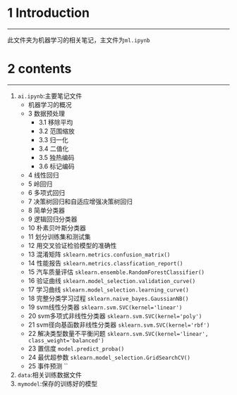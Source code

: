 # 1 Introduction
---
此文件夹为机器学习的相关笔记，主文件为`ml.ipynb`

# 2 contents
---
1. `ai.ipynb`:主要笔记文件
    - 机器学习的概况
    - 3 数据预处理
        - 3.1 移除平均
        - 3.2 范围缩放
        - 3.3 归一化
        - 3.4 二值化
        - 3.5 独热编码
        - 3.6 标记编码
    - 4 线性回归
    - 5 岭回归
    - 6 多项式回归
    - 7 决策树回归和自适应增强决策树回归
    - 8 简单分类器
    - 9 逻辑回归分类器
    - 10 朴素贝叶斯分类器
    - 11 划分训练集和测试集
    - 12 用交叉验证检验模型的准确性
    - 13 混淆矩阵 `sklearn.metrics.confusion_matrix()`
    - 14 性能报告 `sklearn.metrics.classfication_report()`
    - 15 汽车质量评估 `sklearn.ensemble.RandomForestClassifier()`
    - 16 验证曲线 `sklearn.model_selection.validation_curve()`
    - 17 学习曲线 `sklearn.model_selection.learning_curve()`
    - 18 完整分类学习过程 `sklearn.naive_bayes.GaussianNB()`
    - 19 svm线性分类器 `sklearn.svm.SVC(kernel='linear')`
    - 20 svm多项式非线性分类器 `sklearn.svm.SVC(kernel='poly')`
    - 21 svm径向基函数非线性分类器 `sklearn.svm.SVC(kernel='rbf')`
    - 22 解决类型数量不平衡问题 `sklearn.svm.SVC(kernel='linear', class_weight='balanced')`
    - 23 置信度 `model.predict_proba()`
    - 24 最优超参数 `sklearn.model_selection.GridSearchCV()`
    - 25 事件预测 ``
2. `data`:相关训练数据文件
3. `mymodel`:保存的训练好的模型
